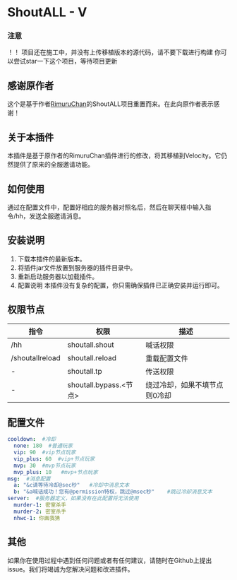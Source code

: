 # ShoutALL - V
### 注意
！！ 项目还在施工中，并没有上传移植版本的源代码，请不要下载进行构建
你可以尝试star一下这个项目，等待项目更新

## 感谢原作者
 这个是基于作者[RimuruChan](https://github.com/RimuruChan/ShoutAll)的ShoutALL项目重置而来。在此向原作者表示感谢！

## 关于本插件
 本插件是基于原作者的RimuruChan插件进行的修改，将其移植到Velocity。它仍然提供了原来的全服邀请功能。

## 如何使用
 通过在配置文件中，配置好相应的服务器对照名后，然后在聊天框中输入指令/hh，发送全服邀请消息。

## 安装说明
  1. 下载本插件的最新版本。
  2. 将插件jar文件放置到服务器的插件目录中。
  3. 重新启动服务器以加载插件。
  4. 配置说明
 本插件没有复杂的配置，你只需确保插件已正确安装并运行即可。

## 权限节点

| 指令                      | 权限                   | 描述                   |
| ------------------------ | ---------------------- | ---------------------- |
| /hh          | shoutall.shout           | 喊话权限           |
| /shoutallreload          | shoutall.reload           | 重载配置文件           |
| -          | shoutall.tp           | 传送权限           |
| -          | shoutall.bypass.<节点>           |  绕过冷却，如果不填节点则0冷却       |



## 配置文件 
```yaml
cooldown:  #冷却
  none: 180  #普通玩家
  vip: 90  #vip节点玩家
  vip_plus: 60  #vip+节点玩家
  mvp: 30  #mvp节点玩家
  mvp_plus: 10   #mvp+节点玩家
msg:  #消息配置
  a: "&c请等待冷却@sec秒"   #冷却中消息文本
  b: "&a喊话成功！您有@permission特权，跳过@msec秒"    #跳过冷却消息文本
server:  #服务器定义，如果没有在此配置将无法使用
  murder-1: 密室杀手    
  murder-2: 密室杀手
  nhwc-1: 你画我猜
```

## 其他
  如果你在使用过程中遇到任何问题或者有任何建议，请随时在Github上提出issue。我们将竭诚为您解决问题和改进插件。
